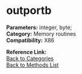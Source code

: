 # outportb

**Parameters:** integer, byte;  
**Category:** Memory routines  
**Compatibility:** X86  

**Reference Link:**  
[Back to Categories](../categories/memory_routines.md)  
[Back to Methods List](../../SUMMARY.md)
